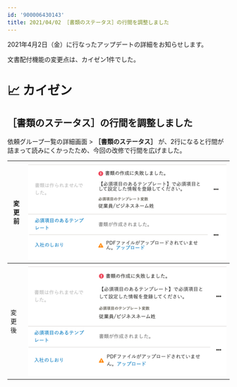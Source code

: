 ```yaml
---
id: '900006430143'
title: 2021/04/02 ［書類のステータス］の行間を調整しました
---
```

2021年4月2日（金）に行なったアップデートの詳細をお知らせします。

文書配付機能の変更点は、カイゼン1件でした。

# 📈 カイゼン

## ［書類のステータス］の行間を調整しました

依頼グループ一覧の詳細画面 > **［書類のステータス］** が、2行になると行間が詰まって読みにくかったため、今回の改修で行間を広げました。

| 変更前 | ![upload_21adeab4ee62732541675f1aa3972128.png](./upload_21adeab4ee62732541675f1aa3972128.png) |
| --- | --- |
| 変更後 | ![upload_47cf436d5fe1cc370a26951fc650a284.png](./upload_47cf436d5fe1cc370a26951fc650a284.png) |
